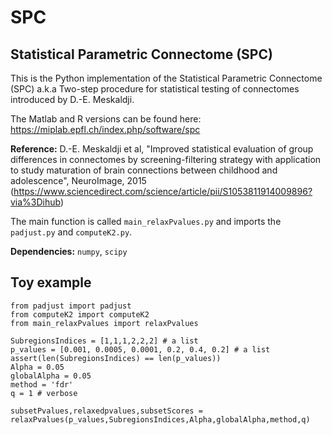 # SPC

## Statistical Parametric Connectome (SPC)

This is the Python implementation of the Statistical Parametric Connectome (SPC) a.k.a Two-step procedure for statistical testing of connectomes introduced by D.-E. Meskaldji.

The Matlab and R versions can be found here: https://miplab.epfl.ch/index.php/software/spc

**Reference:** D.-E. Meskaldji et al, "Improved statistical evaluation of group differences in connectomes by screening-filtering strategy with application to study maturation of brain connections between childhood and adolescence", NeuroImage, 2015 (https://www.sciencedirect.com/science/article/pii/S1053811914009896?via%3Dihub)


The main function is called `main_relaxPvalues.py` and imports the `padjust.py` and `computeK2.py`.

**Dependencies:** `numpy`, `scipy`


## Toy example

```
from padjust import padjust
from computeK2 import computeK2
from main_relaxPvalues import relaxPvalues
    
SubregionsIndices = [1,1,1,2,2,2] # a list 
p_values = [0.001, 0.0005, 0.0001, 0.2, 0.4, 0.2] # a list
assert(len(SubregionsIndices) == len(p_values))
Alpha = 0.05
globalAlpha = 0.05
method = 'fdr'
q = 1 # verbose

subsetPvalues,relaxedpvalues,subsetScores = relaxPvalues(p_values,SubregionsIndices,Alpha,globalAlpha,method,q)
```
